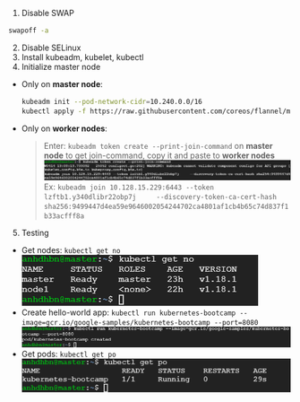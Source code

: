 1. Disable SWAP
  ```bash
  swapoff -a
  ```
2. Disable SELinux
3. Install kubeadm, kubelet, kubectl
4. Initialize master node
  - Only on **master node**:
    ```bash
    kubeadm init --pod-network-cidr=10.240.0.0/16
    kubectl apply -f https://raw.githubusercontent.com/coreos/flannel/master/Documentation/kube-flannel.yml
    ```
  - Only on **worker nodes**:
    > Enter: `kubeadm token create --print-join-command` on **master node** to get join-command, copy it and paste to **worker nodes**
    ![join-command-picture](./join-command.png)
    Ex: `kubeadm join 10.128.15.229:6443 --token lzftb1.y340dlibr22obp7j     --discovery-token-ca-cert-hash sha256:9499447d4ea59e9646002054244702ca4801af1cb4b65c74d837f1b33acfff8a`
5. Testing
  - Get nodes: `kubectl get no`
    ![get-nodes-picture](./get-nodes.png)
  - Create hello-world app: `kubectl run kubernetes-bootcamp --image=gcr.io/google-samples/kubernetes-bootcamp --port=8080`
    ![hello-world-picture](./hello-world.png)
  - Get pods: `kubectl get po`
    ![Get-po-picture](./get-po.png)